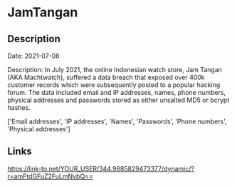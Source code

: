 # JamTangan

## Description

Date: 2021-07-06

Description:
In July 2021, the online Indonesian watch store, Jam Tangan (AKA Machtwatch), suffered a data breach that exposed over 400k customer records which were subsequently posted to a popular hacking forum. The data included email and IP addresses, names, phone numbers, physical addresses and passwords stored as either unsalted MD5 or bcrypt hashes.


['Email addresses', 'IP addresses', 'Names', 'Passwords', 'Phone numbers', 'Physical addresses']

## Links

https://link-to.net/YOUR_USER/344.9885829473377/dynamic/?r=amFtdGFuZ2FuLmNvbQ==